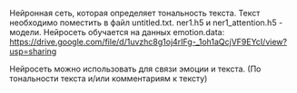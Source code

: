 Нейронная сеть, которая определяет тональность текста. Текст необходимо поместить в файл untitled.txt. ner1.h5 и ner1_attention.h5 -
модели. Нейросеть обучается на данных emotion.data: 
https://drive.google.com/file/d/1uvzhc8g1oj4rIFg-_1oh1aQcjVF9EYcI/view?usp=sharing

Нейросеть можно использовать для связи эмоции и текста. (По тональности текста и/или комментариям к тексту)
